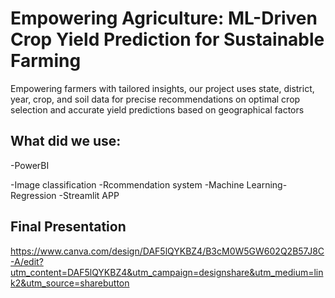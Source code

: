 # Empowering Agriculture: ML-Driven Crop Yield Prediction  for Sustainable Farming

 
 	
Empowering farmers with tailored insights, our project uses state, district, year, crop, and soil data for precise recommendations on optimal crop selection and accurate yield predictions based on geographical factors

## What did we use:
-PowerBI

-Image classification
-Rcommendation system
-Machine Learning-Regression
-Streamlit APP 


## Final Presentation 
https://www.canva.com/design/DAF5lQYKBZ4/B3cM0W5GW602Q2B57J8C-A/edit?utm_content=DAF5lQYKBZ4&utm_campaign=designshare&utm_medium=link2&utm_source=sharebutton
